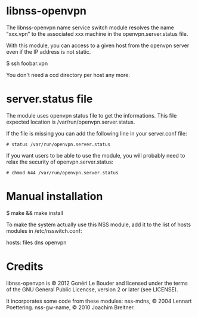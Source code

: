 libnss-openvpn
==============

The libnss-openvpn name service switch module resolves the name
“xxx.vpn” to the associated xxx machine in the openvpn.server.status
file.


With this module, you can access to a given host from the openvpn server
even if the IP address is not static.

$ ssh foobar.vpn

You don't need a ccd directory per host any more.

server.status file
==================

The module uses openvpn status file to get the informations. This file
expected location is /var/run/openvpn.server.status.

If the file is missing you can add the following line in your
server.conf file:

    # status /var/run/openvpn.server.status

If you want users to be able to use the module, you will probably
need to relax the security of openvpn.server.status:

    # chmod 644 /var/run/openvpn.server.status

Manual installation
===================

$ make && make install

To make the system actually use this NSS module, add it to the list of
hosts modules in /etc/nsswitch.conf:

hosts:          files dns openvpn

Credits
=======

libnss-openvpn is © 2012 Gonéri Le Bouder and licensed under the terms of
the GNU General Public Licencse, version 2 or later (see LICENSE).

It incorporates some code from these modules:
   nss-mdns, © 2004 Lennart Poettering.
   nss-gw-name, © 2010 Joachim Breitner.
